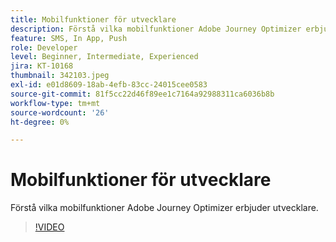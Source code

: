```yaml
---
title: Mobilfunktioner för utvecklare
description: Förstå vilka mobilfunktioner Adobe Journey Optimizer erbjuder utvecklare.
feature: SMS, In App, Push
role: Developer
level: Beginner, Intermediate, Experienced
jira: KT-10168
thumbnail: 342103.jpeg
exl-id: e01d8609-18ab-4efb-83cc-24015cee0583
source-git-commit: 81f5cc22d46f89ee1c7164a92988311ca6036b8b
workflow-type: tm+mt
source-wordcount: '26'
ht-degree: 0%

---
```


# Mobilfunktioner för utvecklare

Förstå vilka mobilfunktioner Adobe Journey Optimizer erbjuder utvecklare.

>[!VIDEO](https://video.tv.adobe.com/v/342103?quality=12&learn=on)
